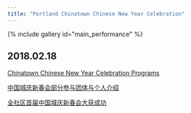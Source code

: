 ```yaml
---
title: "Portland Chinatown Chinese New Year Celebration"
---
```


{% include gallery id="main_performance" %}

## 2018.02.18

[Chinatown Chinese New Year Celebration Programs](http://pdxchinese.org/lunarnewyear/)

[中国城庆新春会部分参与团体与个人介绍](http://pdxchinese.org/chinese-new-year-2018/)

[全社区首届中国城庆新春会大获成功](http://pdxchinese.org/new-year-summary-2018/)
